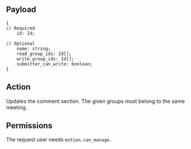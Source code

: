 ## Payload
```
{
// Required
    id: Id;

// Optional
    name: string;
    read_group_ids: Id[];
    write_group_ids: Id[];
    submitter_can_write: boolean;
}
```


## Action
Updates the comment section. The given groups must belong to the same meeting.

## Permissions
The request user needs `motion.can_manage`.
